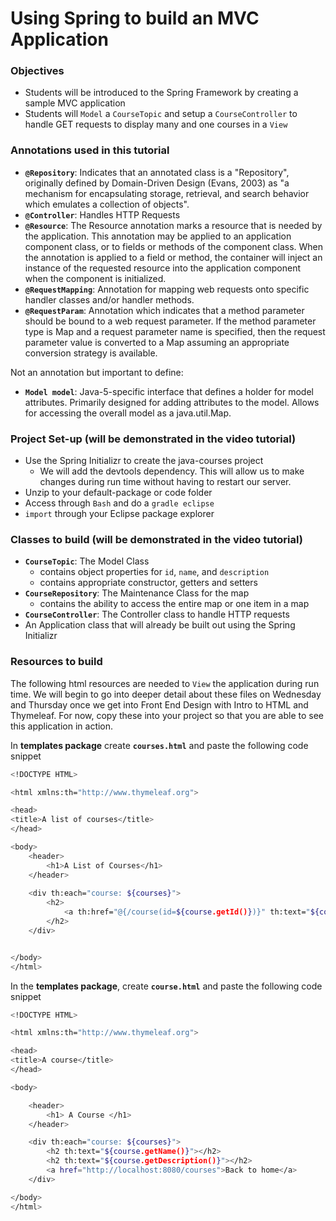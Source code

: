 # Using Spring to build an MVC Application

### Objectives
- Students will be introduced to the Spring Framework by creating a sample MVC application
- Students will `Model` a `CourseTopic` and setup a `CourseController` to handle GET requests to display many and one courses in a `View`

### Annotations used in this tutorial
- **`@Repository`**: Indicates that an annotated class is a "Repository", originally defined by Domain-Driven Design (Evans, 2003) as "a mechanism for encapsulating storage, retrieval, and search behavior which emulates a collection of objects".
- **`@Controller`**: Handles HTTP Requests
- **`@Resource`**: The Resource annotation marks a resource that is needed by the application. This annotation may be applied to an application component class, or to fields or methods of the component class. When the annotation is applied to a field or method, the container will inject an instance of the requested resource into the application component when the component is initialized.
- **`@RequestMapping`**: Annotation for mapping web requests onto specific handler classes and/or handler methods.
- **`@RequestParam`**: Annotation which indicates that a method parameter should be bound to a web request parameter. If the method parameter type is Map and a request parameter name is specified, then the request parameter value is converted to a Map assuming an appropriate conversion strategy is available. 

Not an annotation but important to define:
- **`Model model`**: Java-5-specific interface that defines a holder for model attributes. Primarily designed for adding attributes to the model. Allows for accessing the overall model as a java.util.Map.

### Project Set-up (will be demonstrated in the video tutorial)
- Use the Spring Initializr to create the java-courses project
  - We will add the devtools dependency. This will allow us to make changes during run time without having to restart our server.
- Unzip to your default-package or code folder 
- Access through `Bash` and do a `gradle eclipse`
- `import` through your Eclipse package explorer

### Classes to build (will be demonstrated in the video tutorial)
- **`CourseTopic`**: The Model Class
  - contains object properties for `id`, `name`, and `description`
  - contains appropriate constructor, getters and setters
- **`CourseRepository`**: The Maintenance Class for the map
 	- contains the ability to access the entire map or one item in a map
- **`CourseController`**: The Controller class to handle HTTP requests
- An Application class that will already be built out using the Spring Initializr

### Resources to build

The following html resources are needed to `View` the application during run time. We will begin to go into deeper detail about these files on Wednesday and Thursday once we get into Front End Design with Intro to HTML and Thymeleaf. For now, copy these into your project so that you are able to see this application in action.

In **templates package** create **`courses.html`** and paste the following code snippet
```bash
<!DOCTYPE HTML>

<html xmlns:th="http://www.thymeleaf.org">

<head>
<title>A list of courses</title>
</head>

<body>
	<header>
		<h1>A List of Courses</h1>
	</header>
	
	<div th:each="course: ${courses}">
		<h2>
			<a th:href="@{/course(id=${course.getId()})}" th:text="${course.getName()}"></a>
		</h2>
	</div>


</body>
</html>
```

In the **templates package**, create **`course.html`** and paste the following code snippet
```bash
<!DOCTYPE HTML>

<html xmlns:th="http://www.thymeleaf.org">

<head>
<title>A course</title>
</head>

<body>

	<header>
		<h1> A Course </h1>
	</header>

	<div th:each="course: ${courses}">
		<h2 th:text="${course.getName()}"></h2>
		<h2 th:text="${course.getDescription()}"></h2>
		<a href="http://localhost:8080/courses">Back to home</a>
	</div>

</body>
</html>
```

